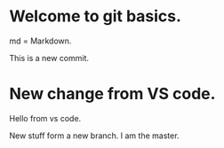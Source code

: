 # Welcome to git basics.

md = Markdown.


This is a new commit.

# New change from VS code.

Hello from vs code.

New stuff form a new branch. I am the master.
